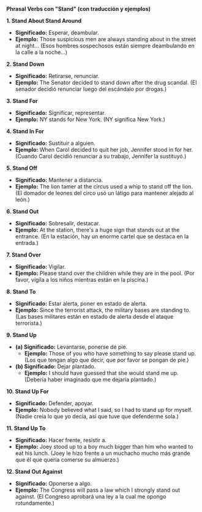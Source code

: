 

**Phrasal Verbs con "Stand" (con traducción y ejemplos)**

**1. Stand About   Stand Around**

*   **Significado:** Esperar, deambular.
*   **Ejemplo:** Those suspicious men are always standing about in the street at night... (Esos hombres sospechosos están siempre deambulando en la calle a la noche...)

**2. Stand Down**

*   **Significado:** Retirarse, renunciar.
*   **Ejemplo:** The Senator decided to stand down after the drug scandal. (El senador decidió renunciar luego del escándalo por drogas.)

**3. Stand For**

*   **Significado:** Significar, representar.
*   **Ejemplo:** NY stands for New York. (NY significa New York.)

**4. Stand In For**

*   **Significado:** Sustituir a alguien.
*   **Ejemplo:** When Carol decided to quit her job, Jennifer stood in for her. (Cuando Carol decidió renunciar a su trabajo, Jennifer la sustituyó.)

**5. Stand Off**

*   **Significado:** Mantener a distancia.
*   **Ejemplo:** The lion tamer at the circus used a whip to stand off the lion. (El domador de leones del circo usó un látigo para mantener alejado al león.)

**6. Stand Out**

*   **Significado:** Sobresalir, destacar.
*   **Ejemplo:** At the station, there's a huge sign that stands out at the entrance. (En la estación, hay un enorme cartel que se destaca en la entrada.)

**7. Stand Over**

*   **Significado:** Vigilar.
*   **Ejemplo:** Please stand over the children while they are in the pool. (Por favor, vigila a los niños mientras están en la piscina.)

**8. Stand To**

*   **Significado:** Estar alerta, poner en estado de alerta.
*   **Ejemplo:** Since the terrorist attack, the military bases are standing to. (Las bases militares están en estado de alerta desde el ataque terrorista.)

**9. Stand Up**

*   **(a) Significado:** Levantarse, ponerse de pie.
    *   **Ejemplo:** Those of you who have something to say please stand up. (Los que tengan algo que decir, que por favor se pongan de pie.)
*   **(b) Significado:** Dejar plantado.
    *   **Ejemplo:** I should have guessed that she would stand me up. (Debería haber imaginado que me dejaría plantado.)

**10. Stand Up For**

*   **Significado:** Defender, apoyar.
*   **Ejemplo:** Nobody believed what I said, so I had to stand up for myself. (Nadie creía lo que yo decía, así que tuve que defenderme sola.)

**11. Stand Up To**

*   **Significado:** Hacer frente, resistir a.
*   **Ejemplo:** Joey stood up to a boy much bigger than him who wanted to eat his lunch. (Joey le hizo frente a un muchacho mucho más grande que él que quería comerse su almuerzo.)

**12. Stand Out Against**

*   **Significado:** Oponerse a algo.
*   **Ejemplo:** The Congress will pass a law which I strongly stand out against. (El Congreso aprobará una ley a la cual me opongo rotundamente.)


